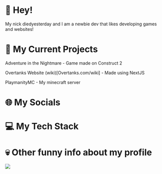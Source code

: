 # 👋 Hey!
My nick diedyesterday and I am a newbie dev that likes developing games and websites!
# 🤔 My Current Projects
Adventure in the Nightmare - Game made on Construct 2

Overtanks Website (wiki)[Overtanks.com/wiki] - Made using NextJS

PlaymanityMC - My minecraft server
# 🌐 My Socials
# 💻 My Tech Stack
# 💀 Other funny info about my profile
[![](https://visitcount.itsvg.in/api?id=diedyesterdaywashere&label=Profile%20Views&icon=2&pretty=false)](https://visitcount.itsvg.in)

